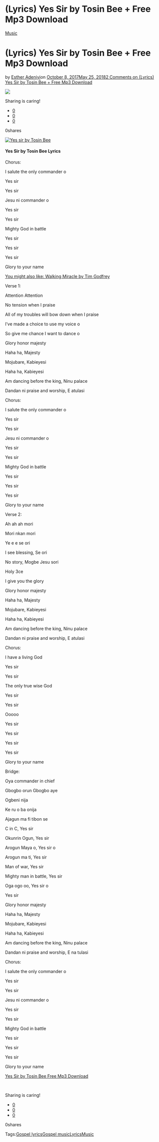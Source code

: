 # (Lyrics) Yes Sir by Tosin Bee +  Free Mp3 Download

[Music](https://estheradeniyi.com/category/music/)
# (Lyrics) Yes Sir by Tosin Bee +  Free Mp3 Download

by [Esther Adeniyi](https://estheradeniyi.com/author/esther-adeniyi/)on [October 8, 2017May 25, 2018](https://estheradeniyi.com/lyrics-yes-sir-by-tosin-bee-free-mp3/)[2 Comments on (Lyrics) Yes Sir by Tosin Bee +  Free Mp3 Download](https://estheradeniyi.com/lyrics-yes-sir-by-tosin-bee-free-mp3/#comments)

![](images/Tosin-Bee-Yes-Sir-768x768.jpeg)

Sharing is caring!

- [0](https://www.facebook.com/sharer/sharer.php?u=https%3A%2F%2Festheradeniyi.com%2Flyrics-yes-sir-by-tosin-bee-free-mp3%2F&amp;t=%28Lyrics%29%20Yes%20Sir%20by%20Tosin%20Bee%20%2B%20%20Free%20Mp3%20Download)
- [0](https://twitter.com/intent/tweet?text=%28Lyrics%29%20Yes%20Sir%20by%20Tosin%20Bee%20%2B%20%20Free%20Mp3%20Download&amp;url=https%3A%2F%2Festheradeniyi.com%2Flyrics-yes-sir-by-tosin-bee-free-mp3%2F)
- [0](#)

0shares

[![Yes sir by Tosin Bee](images/Tosin-Bee-Yes-Sir-768x768.jpeg)](images/Tosin-Bee-Yes-Sir-768x768.jpeg)

#### Yes Sir by Tosin Bee Lyrics

Chorus:

I salute the only commander o

Yes sir

Yes sir

Jesu ni commander o

Yes sir

Yes sir

Mighty God in battle

Yes sir

Yes sir

Yes sir

Glory to your name

[You might also like: Walking Miracle by Tim Godfrey](https://www.estheradeniyi.com/walking-miracle-by-tim-godfrey-lyrics)

Verse 1:

Attention Attention

No tension when I praise

All of my troubles will bow down when I praise

I&#x2019;ve made a choice to use my voice o

So give me chance I want to dance o

Glory honor majesty

Haha ha, Majesty

Mojubare, Kabieyesi

Haha ha, Kabieyesi

Am dancing before the king, Ninu palace

Dandan ni praise and worship, E atulasi

Chorus:

I salute the only commander o

Yes sir

Yes sir

Jesu ni commander o

Yes sir

Yes sir

Mighty God in battle

Yes sir

Yes sir

Yes sir

Glory to your name

Verse 2:

Ah ah ah mori

Mori nkan mori

Ye e e se ori

I see blessing, Se ori

No story, Mogbe Jesu sori

Holy 3ce

I give you the glory

Glory honor majesty

Haha ha, Majesty

Mojubare, Kabieyesi

Haha ha, Kabieyesi

Am dancing before the king, Ninu palace

Dandan ni praise and worship, E atulasi

Chorus:

I have a living God

Yes sir

Yes sir

The only true wise God

Yes sir

Yes sir

Ooooo

Yes sir

Yes sir

Yes sir

Yes sir

Glory to your name

Bridge:

Oya commander in chief

Gbogbo orun Gbogbo aye

Ogbeni nija

Ke ru o ba onija

Ajagun ma fi tibon se

C in C, Yes sir

Okunrin Ogun, Yes sir

Arogun Maya o, Yes sir o

Arogun ma ti, Yes sir

Man of war, Yes sir

Mighty man in battle, Yes sir

Oga ogo oo, Yes sir o

Yes sir

Glory honor majesty

Haha ha, Majesty

Mojubare, Kabieyesi

Haha ha, Kabieyesi

Am dancing before the king, Ninu palace

Dandan ni praise and worship, E na tulasi

Chorus:

I salute the only commander o

Yes sir

Yes sir

Jesu ni commander o

Yes sir

Yes sir

Mighty God in battle

Yes sir

Yes sir

Yes sir

Glory to your name

[Yes Sir by Tosin Bee Free Mp3 Download](http://notjustok.com/gospelmusic/tosin-bee-yes-sir/)

&#xA0;

Sharing is caring!

- [0](https://www.facebook.com/sharer/sharer.php?u=https%3A%2F%2Festheradeniyi.com%2Flyrics-yes-sir-by-tosin-bee-free-mp3%2F&amp;t=%28Lyrics%29%20Yes%20Sir%20by%20Tosin%20Bee%20%2B%20%20Free%20Mp3%20Download)
- [0](https://twitter.com/intent/tweet?text=%28Lyrics%29%20Yes%20Sir%20by%20Tosin%20Bee%20%2B%20%20Free%20Mp3%20Download&amp;url=https%3A%2F%2Festheradeniyi.com%2Flyrics-yes-sir-by-tosin-bee-free-mp3%2F)
- [0](#)

0shares

Tags:[Gospel lyrics](https://estheradeniyi.com/tag/gospel-lyrics/)[Gospel music](https://estheradeniyi.com/tag/gospel-music/)[Lyrics](https://estheradeniyi.com/tag/lyrics/)[Music](https://estheradeniyi.com/tag/music/)